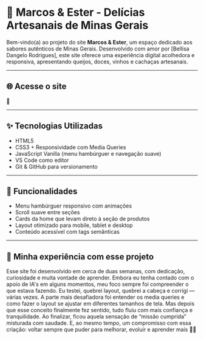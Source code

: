 # 🧀 Marcos & Ester - Delícias Artesanais de Minas Gerais

Bem-vindo(a) ao projeto do site **Marcos & Ester**, um espaço dedicado aos sabores autênticos de Minas Gerais. Desenvolvido com amor por [Bellisa Dangelo Rodrigues], este site oferece uma experiência digital acolhedora e responsiva, apresentando queijos, doces, vinhos e cachaças artesanais.

---

## 🌐 Acesse o site

🔗 


---

## ✨ Tecnologias Utilizadas

- HTML5
- CSS3 + Responsividade com Media Queries
- JavaScript Vanilla (menu hambúrguer e navegação suave)
- VS Code como editor
- Git & GitHub para versionamento

---

## 📱 Funcionalidades

- Menu hambúrguer responsivo com animações
- Scroll suave entre seções
- Cards da home que levam direto à seção de produtos
- Layout otimizado para mobile, tablet e desktop
- Conteúdo acessível com tags semânticas

---
## 📝 Minha experiência com esse projeto

Esse site foi desenvolvido em cerca de duas semanas, com dedicação, curiosidade e muita vontade de aprender. Embora eu tenha contado com o apoio de IA's em alguns momentos, meu foco sempre foi compreender o que estava fazendo. Eu testei, quebrei layout, quebrei a cabeça e corrigi — várias vezes.
A parte mais desafiadora foi entender os media queries e como fazer o layout se ajustar em diferentes tamanhos de tela. Mas depois que esse conceito finalmente fez sentido, tudo fluiu com mais confiança e tranquilidade.
Ao finalizar, ficou aquela sensação de “missão cumprida” misturada com saudade. E, ao mesmo tempo, um compromisso com essa criação: voltar sempre que puder para melhorar, evoluir e aprender mais 🌱✨


